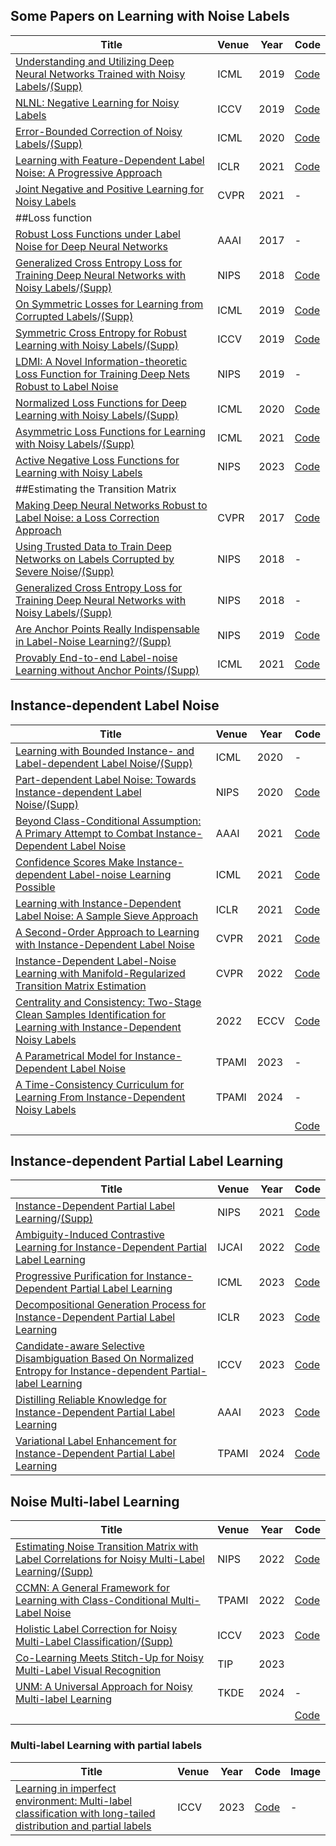 ## Some Papers on Learning with Noise Labels
|  Title   | Venue  | Year| Code|
|  ----  | ----  |----  |----  |
|[Understanding and Utilizing Deep Neural Networks Trained with Noisy Labels](https://proceedings.mlr.press/v97/chen19g/chen19g.pdf)/[(Supp)](http://proceedings.mlr.press/v97/chen19g/chen19g-supp.pdf)|ICML|2019|[Code](https://github.com/chenpf1025/noisy_label_understanding_utilizing)|
|[NLNL: Negative Learning for Noisy Labels](https://openaccess.thecvf.com/content_ICCV_2019/papers/Kim_NLNL_Negative_Learning_for_Noisy_Labels_ICCV_2019_paper.pdf)|ICCV|2019|[Code](https://github.com/ydkim1293/NLNL-Negative-Learning-for-Noisy-Labels)|
|[Error-Bounded Correction of Noisy Labels](http://proceedings.mlr.press/v119/zheng20c/zheng20c.pdf)/[(Supp)](https://proceedings.mlr.press/v119/zheng20c/zheng20c-supp.pdf)|ICML|2020|[Code](https://github.com/pingqingsheng/LRT)|
|[Learning with Feature-Dependent Label Noise: A Progressive Approach](https://openreview.net/pdf?id=ZPa2SyGcbwh)|ICLR|2021|[Code](https://github.com/pxiangwu/PLC)|
|[Joint Negative and Positive Learning for Noisy Labels](https://openaccess.thecvf.com/content/CVPR2021/papers/Kim_Joint_Negative_and_Positive_Learning_for_Noisy_Labels_CVPR_2021_paper.pdf)|CVPR|2021|-|
| ##Loss function |
|[Robust Loss Functions under Label Noise for Deep Neural Networks](https://arxiv.org/pdf/1712.09482)|AAAI|2017|-|
|[Generalized Cross Entropy Loss for Training Deep Neural Networks with Noisy Labels](https://proceedings.neurips.cc/paper/2018/file/f2925f97bc13ad2852a7a551802feea0-Paper.pdf)/[(Supp)](https://campusai.github.io/papers/zhang_sabuncu2018_cross_entropy_noisy_labels)|NIPS|2018|[Code](https://github.com/AlanChou/Truncated-Loss)|
|[On Symmetric Losses for Learning from Corrupted Labels](https://arxiv.org/pdf/1901.09314)/[(Supp)](http://proceedings.mlr.press/v97/charoenphakdee19a/charoenphakdee19a-supp.pdf)|ICML|2019|[Code](https://github.com/nolfwin/symloss-ber-auc)|
|[Symmetric Cross Entropy for Robust Learning with Noisy Labels](https://openaccess.thecvf.com/content_ICCV_2019/papers/Wang_Symmetric_Cross_Entropy_for_Robust_Learning_With_Noisy_Labels_ICCV_2019_paper.pdf)/[(Supp)](https://openaccess.thecvf.com/content_ICCV_2019/supplemental/Wang_Symmetric_Cross_Entropy_ICCV_2019_supplemental.pdf)|ICCV|2019|[Code](https://github.com/YisenWang/symmetric_cross_entropy_for_noisy_labels)|
|[LDMI: A Novel Information-theoretic Loss Function for Training Deep Nets Robust to Label Noise](https://proceedings.neurips.cc/paper_files/paper/2019/file/8a1ee9f2b7abe6e88d1a479ab6a42c5e-Paper.pdf)|NIPS|2019|-|
|[Normalized Loss Functions for Deep Learning with Noisy Labels](https://proceedings.mlr.press/v119/ma20c/ma20c.pdf)/[(Supp)](https://proceedings.mlr.press/v119/ma20c/ma20c-supp.pdf)|ICML|2020|[Code](https://github.com/HanxunH/Active-Passive-Losses)|
|[Asymmetric Loss Functions for Learning with Noisy Labels](http://proceedings.mlr.press/v139/zhou21f/zhou21f.pdf)/[(Supp)](https://proceedings.mlr.press/v139/zhou21f/zhou21f-supp.pdf)|ICML|2021|[Code](https://github.com/hitcszx/ALFs)|
|[Active Negative Loss Functions for Learning with Noisy Labels](https://papers.nips.cc/paper_files/paper/2023/file/15f4cefb0e143c7ad9d40e879b0a9d0c-Paper-Conference.pdf)|NIPS|2023|[Code](https://github.com/Virusdoll/Active-Negative-Loss)|
| ##Estimating the Transition Matrix |
|[Making Deep Neural Networks Robust to Label Noise: a Loss Correction Approach](https://openaccess.thecvf.com/content_cvpr_2017/papers/Patrini_Making_Deep_Neural_CVPR_2017_paper.pdf)|CVPR|2017|[Code](https://github.com/GarrettLee/label_noise_correction)|
|[Using Trusted Data to Train Deep Networks on Labels Corrupted by Severe Noise](https://papers.nips.cc/paper/2018/file/ad554d8c3b06d6b97ee76a2448bd7913-Paper.pdf)/[(Supp)](https://proceedings.neurips.cc/paper_files/paper/2018/hash/ad554d8c3b06d6b97ee76a2448bd7913-Abstract.html)|NIPS|2018|-|
|[Generalized Cross Entropy Loss for Training Deep Neural Networks with Noisy Labels](https://proceedings.neurips.cc/paper/2018/file/f2925f97bc13ad2852a7a551802feea0-Paper.pdf)/[(Supp)](https://proceedings.neurips.cc/paper/2018/hash/f2925f97bc13ad2852a7a551802feea0-Abstract.html)|NIPS|2018|-|
|[Are Anchor Points Really Indispensable in Label-Noise Learning?](https://proceedings.neurips.cc/paper/2019/file/9308b0d6e5898366a4a986bc33f3d3e7-Paper.pdf)/[(Supp)](https://proceedings.neurips.cc/paper/2019/hash/9308b0d6e5898366a4a986bc33f3d3e7-Abstract.html)|NIPS|2019|[Code](https://github.com/xiaoboxia/T-Revision)|
|[Provably End-to-end Label-noise Learning without Anchor Points](https://proceedings.mlr.press/v139/li21l/li21l.pdf)/[(Supp)](https://proceedings.mlr.press/v139/li21l/li21l-supp.pdf)|ICML|2021|[Code](https://github.com/xuefeng-li1/Provably-end-to-end-label-noise-learning-without-anchor-points)|

## Instance-dependent Label Noise
|  Title   | Venue  | Year| Code|
|  ----  | ----  |----  |----  |
|[Learning with Bounded Instance- and Label-dependent Label Noise](http://proceedings.mlr.press/v119/cheng20c/cheng20c.pdf)/[(Supp)](http://proceedings.mlr.press/v119/cheng20c/cheng20c-supp.pdf)|ICML|2020|-|
|[Part-dependent Label Noise: Towards Instance-dependent Label Noise](https://proceedings.neurips.cc/paper/2020/file/5607fe8879e4fd269e88387e8cb30b7e-Paper.pdf)/[(Supp)](https://proceedings.neurips.cc/paper_files/paper/2020/file/5607fe8879e4fd269e88387e8cb30b7e-Supplemental.pdf)|NIPS|2020|[Code](https://github.com/xiaoboxia/Part-dependent-label-noise)|
|[Beyond Class-Conditional Assumption: A Primary Attempt to Combat Instance-Dependent Label Noise](https://click.endnote.com/viewer?doi=10.48550%2Farxiv.2012.05458&token=WzM0ODAwNzgsIjEwLjQ4NTUwL2FyeGl2LjIwMTIuMDU0NTgiXQ.xcBc0JuCb5bf3oXgPMR2fiYI9jk)|AAAI|2021|[Code](https://github.com/chenpf1025/IDN)|
|[Confidence Scores Make Instance-dependent Label-noise Learning Possible](http://proceedings.mlr.press/v139/berthon21a/berthon21a.pdf)|ICML|2021|[Code](https://github.com/antoninbrthn/CSIDN)|
|[Learning with Instance-Dependent Label Noise: A Sample Sieve Approach](https://openreview.net/pdf?id=2VXyy9mIyU3)|ICLR|2021|[Code](https://openreview.net/pdf?id=2VXyy9mIyU3)|
|[A Second-Order Approach to Learning with Instance-Dependent Label Noise](https://openaccess.thecvf.com/content/CVPR2021/papers/Zhu_A_Second-Order_Approach_to_Learning_With_Instance-Dependent_Label_Noise_CVPR_2021_paper.pdf)|CVPR|2021|[Code](https://github.com/UCSC-REAL/CAL)|
|[Instance-Dependent Label-Noise Learning with Manifold-Regularized Transition Matrix Estimation](https://openaccess.thecvf.com/content/CVPR2022/papers/Cheng_Instance-Dependent_Label-Noise_Learning_With_Manifold-Regularized_Transition_Matrix_Estimation_CVPR_2022_paper.pdf)|CVPR|2022|[Code](https://github.com/Hao-Ning/MEIDTM-Instance-Dependent-Label-Noise-Learning-with-Manifold-Regularized-Transition-Matrix-Estimatio)|
|[Centrality and Consistency: Two-Stage Clean Samples Identification for Learning with Instance-Dependent Noisy Labels](https://arxiv.org/pdf/2207.14476)|2022|ECCV|[Code](https://github.com/uitrbn/TSCSI_IDN)|
|[A Parametrical Model for Instance-Dependent Label Noise](https://ieeexplore.ieee.org/document/10209198)|TPAMI|2023|-|
|[A Time-Consistency Curriculum for Learning From Instance-Dependent Noisy Labels](https://ieeexplore.ieee.org/abstract/document/10418893)|TPAMI|2024|-|
|[]()|||[Code]()|

## Instance-dependent Partial Label Learning
|  Title   | Venue  | Year| Code|
|  ----  | ----  |----  |----  |
|[Instance-Dependent Partial Label Learning](https://proceedings.neurips.cc/paper/2021/file/e38e37a99f7de1f45d169efcdb288dd1-Paper.pdf)/[(Supp)](https://proceedings.neurips.cc/paper_files/paper/2021/file/e38e37a99f7de1f45d169efcdb288dd1-Supplemental.pdf)|NIPS|2021|[Code](https://github.com/palm-ml/valen)|
|[Ambiguity-Induced Contrastive Learning for Instance-Dependent Partial Label Learning](https://www.ijcai.org/proceedings/2022/0502.pdf)|IJCAI|2022|[Code](https://github.com/eddiexia98/ABLE)|
|[Progressive Purification for Instance-Dependent Partial Label Learning](https://proceedings.mlr.press/v202/xu23l/xu23l.pdf)|ICML|2023|[Code]( https://github.com/palm-ml/POP)|
|[Decompositional Generation Process for Instance-Dependent Partial Label Learning](https://arxiv.org/pdf/2204.03845)|ICLR|2023|[Code](https://github.com/palm-ml/idgp)|
|[Candidate-aware Selective Disambiguation Based On Normalized Entropy for Instance-dependent Partial-label Learning](https://openaccess.thecvf.com/content/ICCV2023/papers/He_Candidate-aware_Selective_Disambiguation_Based_On_Normalized_Entropy_for_Instance-dependent_Partial-label_ICCV_2023_paper.pdf)|ICCV|2023|[Code](https://github.com/ShuoHe1995/NE_PLL)|
|[Distilling Reliable Knowledge for Instance-Dependent Partial Label Learning](https://ojs.aaai.org/index.php/AAAI/article/download/29519/30862)|AAAI|2023|[Code](https://github.com/wu-dd/DIRK)|
|[Variational Label Enhancement for Instance-Dependent Partial Label Learning](https://palm.seu.edu.cn/zhangml/files/TPAMI'24c.pdf)|TPAMI|2024|[Code](https://github.com/palm-ml/valen)|

## Noise Multi-label Learning
|  Title   | Venue  | Year| Code|
|  ----  | ----  |----  |----  |
|[Estimating Noise Transition Matrix with Label Correlations for Noisy Multi-Label Learning](https://papers.nips.cc/paper_files/paper/2022/file/98f8c89ae042c512e6c87e0e0c2a0f98-Paper-Conference.pdf)/[(Supp)](https://papers.nips.cc/paper_files/paper/2022/file/98f8c89ae042c512e6c87e0e0c2a0f98-Supplemental-Conference.pdf)|NIPS|2022|[Code](https://github.com/ShikunLi/Estimating_T_For_Noisy_Mutli-Labels)|
|[CCMN: A General Framework for Learning with Class-Conditional Multi-Label Noise](https://xiemk.github.io/publication/tpami-ccmn-preprint.pdf)|TPAMI|2022|[Code](https://xiemk.github.io/code/CCMN_Deep.zip)|
|[Holistic Label Correction for Noisy Multi-Label Classification](https://openaccess.thecvf.com/content/ICCV2023/papers/Xia_Holistic_Label_Correction_for_Noisy_Multi-Label_Classification_ICCV_2023_paper.pdf)/[(Supp)](https://openaccess.thecvf.com/content/ICCV2023/supplemental/Xia_Holistic_Label_Correction_ICCV_2023_supplemental.pdf)|ICCV|2023|[Code](https://github.com/xiaoboxia/HLC)|
|[Co-Learning Meets Stitch-Up for Noisy Multi-Label Visual Recognition](https://arxiv.org/pdf/2307.00880)|TIP|2023||[Code](https://github.com/VamosC/CoLearning-meet-StitchUp)|
|[UNM: A Universal Approach for Noisy Multi-label Learning](https://ieeexplore.ieee.org/document/10460124)|TKDE|2024|-|
|[]()|||[Code]()|

### Multi-label Learning with partial labels
|  Title   | Venue  | Year| Code|Image|
|  ----  | ----  |----  |---- |----|
|[Learning in imperfect environment: Multi-label classification with long-tailed distribution and partial labels](https://openaccess.thecvf.com/content/ICCV2023/papers/Zhang_Learning_in_Imperfect_Environment_Multi-Label_Classification_with_Long-Tailed_Distribution_and_ICCV_2023_paper.pdf)|ICCV|2023|[Code](https://https://github.com/wannature/COMIC)|-|
